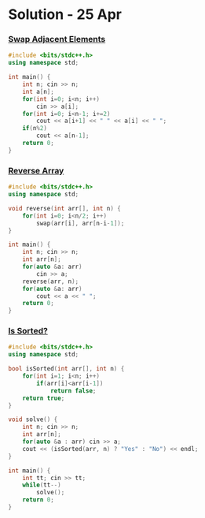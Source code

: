 # Solution - 25 Apr

### [Swap Adjacent Elements](https://workat.tech/problem-solving/practice/swap-adjacent/submissions)
```cpp
#include <bits/stdc++.h>
using namespace std;

int main() {
	int n; cin >> n;
	int a[n];
	for(int i=0; i<n; i++)
		cin >> a[i];
	for(int i=0; i<n-1; i+=2)
		cout << a[i+1] << " " << a[i] << " ";
	if(n%2)
		cout << a[n-1];
	return 0;
}
```

### [Reverse Array](https://workat.tech/problem-solving/practice/reverse-array)
```cpp
#include <bits/stdc++.h>
using namespace std;

void reverse(int arr[], int n) {
	for(int i=0; i<n/2; i++)
		swap(arr[i], arr[n-i-1]);
}

int main() {
	int n; cin >> n;
	int arr[n];
	for(auto &a: arr)
		cin >> a;
	reverse(arr, n);
	for(auto &a: arr)
		cout << a << " ";
	return 0;
}
```

### [Is Sorted?](https://workat.tech/problem-solving/practice/is-sorted)
```cpp
#include <bits/stdc++.h>
using namespace std;

bool isSorted(int arr[], int n) {
	for(int i=1; i<n; i++)
		if(arr[i]<arr[i-1])
			return false;
	return true;
}

void solve() {
	int n; cin >> n;
	int arr[n];
	for(auto &a : arr) cin >> a;
	cout << (isSorted(arr, n) ? "Yes" : "No") << endl;
}

int main() {
	int tt; cin >> tt;
	while(tt--)
		solve();
	return 0;
}
```
